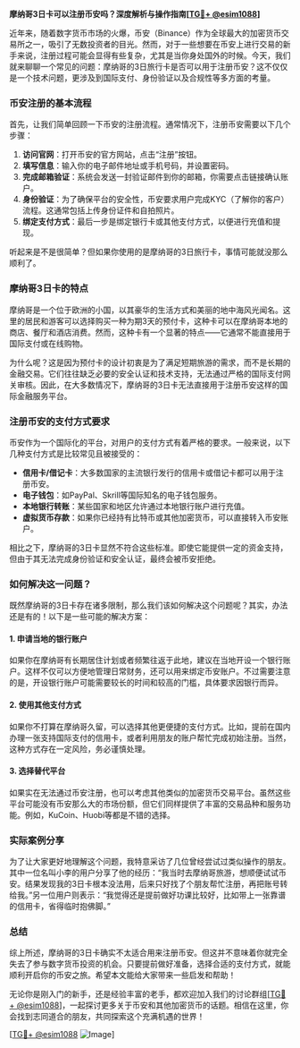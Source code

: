 **摩纳哥3日卡可以注册币安吗？深度解析与操作指南[[TG💪+ @esim1088](https://t.me/s/esim1088)]**

近年来，随着数字货币市场的火爆，币安（Binance）作为全球最大的加密货币交易所之一，吸引了无数投资者的目光。然而，对于一些想要在币安上进行交易的新手来说，注册过程可能会显得有些复杂，尤其是当你身处国外的时候。今天，我们就来聊聊一个常见的问题：摩纳哥的3日旅行卡是否可以用于注册币安？这不仅仅是一个技术问题，更涉及到国际支付、身份验证以及合规性等多方面的考量。

### 币安注册的基本流程

首先，让我们简单回顾一下币安的注册流程。通常情况下，注册币安需要以下几个步骤：

1. **访问官网**：打开币安的官方网站，点击“注册”按钮。
2. **填写信息**：输入你的电子邮件地址或手机号码，并设置密码。
3. **完成邮箱验证**：系统会发送一封验证邮件到你的邮箱，你需要点击链接确认账户。
4. **身份验证**：为了确保平台的安全性，币安要求用户完成KYC（了解你的客户）流程。这通常包括上传身份证件和自拍照片。
5. **绑定支付方式**：最后一步是绑定银行卡或其他支付方式，以便进行充值和提现。

听起来是不是很简单？但如果你使用的是摩纳哥的3日旅行卡，事情可能就没那么顺利了。

### 摩纳哥3日卡的特点

摩纳哥是一个位于欧洲的小国，以其豪华的生活方式和美丽的地中海风光闻名。这里的居民和游客可以选择购买一种为期3天的预付卡，这种卡可以在摩纳哥本地的商店、餐厅和酒店消费。然而，这种卡有一个显著的特点——它通常不能直接用于国际支付或在线购物。

为什么呢？这是因为预付卡的设计初衷是为了满足短期旅游的需求，而不是长期的金融交易。它们往往缺乏必要的安全认证和技术支持，无法通过严格的国际支付网关审核。因此，在大多数情况下，摩纳哥的3日卡无法直接用于注册币安这样的国际金融服务平台。

### 注册币安的支付方式要求

币安作为一个国际化的平台，对用户的支付方式有着严格的要求。一般来说，以下几种支付方式是比较常见且被接受的：

- **信用卡/借记卡**：大多数国家的主流银行发行的信用卡或借记卡都可以用于注册币安。
- **电子钱包**：如PayPal、Skrill等国际知名的电子钱包服务。
- **本地银行转账**：某些国家和地区允许通过本地银行账户进行充值。
- **虚拟货币存款**：如果你已经持有比特币或其他加密货币，可以直接转入币安账户。

相比之下，摩纳哥的3日卡显然不符合这些标准。即使它能提供一定的资金支持，但由于其无法完成身份验证和安全认证，最终会被币安拒绝。

### 如何解决这一问题？

既然摩纳哥的3日卡存在诸多限制，那么我们该如何解决这个问题呢？其实，办法还是有的！以下是一些可能的解决方案：

#### 1. **申请当地的银行账户**
   如果你在摩纳哥有长期居住计划或者频繁往返于此地，建议在当地开设一个银行账户。这样不仅可以方便地管理日常财务，还可以用来绑定币安账户。不过需要注意的是，开设银行账户可能需要较长的时间和较高的门槛，具体要求因银行而异。

#### 2. **使用其他支付方式**
   如果你不打算在摩纳哥久留，可以选择其他更便捷的支付方式。比如，提前在国内办理一张支持国际支付的信用卡，或者利用朋友的账户帮忙完成初始注册。当然，这种方式存在一定风险，务必谨慎处理。

#### 3. **选择替代平台**
   如果实在无法通过币安注册，也可以考虑其他类似的加密货币交易平台。虽然这些平台可能没有币安那么大的市场份额，但它们同样提供了丰富的交易品种和服务功能。例如，KuCoin、Huobi等都是不错的选择。

### 实际案例分享

为了让大家更好地理解这个问题，我特意采访了几位曾经尝试过类似操作的朋友。其中一位名叫小李的用户分享了他的经历：“我当时去摩纳哥旅游，想顺便试试币安。结果发现我的3日卡根本没法用，后来只好找了个朋友帮忙注册，再把账号转给我。”另一位用户则表示：“我觉得还是提前做好功课比较好，比如带上一张靠谱的信用卡，省得临时抱佛脚。”

### 总结

综上所述，摩纳哥的3日卡确实不太适合用来注册币安。但这并不意味着你就完全失去了参与数字货币投资的机会。只要提前做好准备，选择合适的支付方式，就能顺利开启你的币安之旅。希望本文能给大家带来一些启发和帮助！

无论你是刚入门的新手，还是经验丰富的老手，都欢迎加入我们的讨论群组[[TG💪+ @esim1088](https://t.me/s/esim1088)]，一起探讨更多关于币安和其他加密货币的话题。相信在这里，你会找到志同道合的朋友，共同探索这个充满机遇的世界！

[[TG💪+ @esim1088](https://t.me/s/esim1088) ![Image](https://i.postimg.cc/4NQfJmqS/Snipaste-2025-05-13-00-14-12.png)]